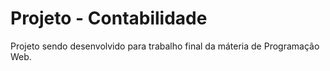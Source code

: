 # Projeto - Contabilidade 

Projeto sendo desenvolvido para trabalho final da máteria de Programação Web.

